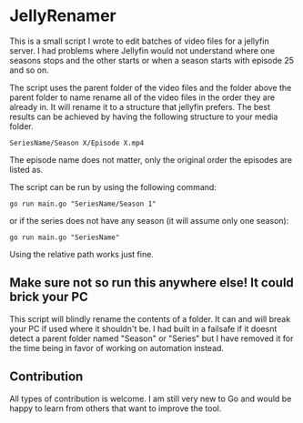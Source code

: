 # JellyRenamer

This is a small script I wrote to edit batches of video files for a jellyfin server. 
I had problems where Jellyfin would not understand where one seasons stops and the other starts or when a season starts with episode 25 and so on.

The script uses the parent folder of the video files and the folder above the parent folder to name rename all of the video files in the order they are already in. 
It will rename it to a structure that jellyfin prefers.
The best results can be achieved by having the following structure to your media folder.

`SeriesName/Season X/Episode X.mp4`

The episode name does not matter, only the original order the episodes are listed as.

The script can be run by using the following command:


`go run main.go "SeriesName/Season 1"`

or if the series does not have any season (it will assume only one season):

`go run main.go "SeriesName"`

Using the relative path works just fine.

## Make sure not so run this anywhere else! It could brick your PC

This script will blindly rename the contents of a folder. It can and will break your PC if used where it shouldn't be. I had built in a failsafe if it doesnt detect a parent folder named "Season" or "Series" but I have removed it for the time being in favor of working on automation instead.

## Contribution
All types of contribution is welcome. I am still very new to Go and would be happy to learn from others that want to improve the tool.
